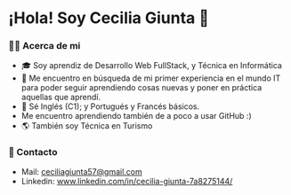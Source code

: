 <h1>¡Hola! Soy Cecilia Giunta 👋</h1>

<h3> 🙋‍♀️ Acerca de mi </h3>

- 🎓 Soy aprendiz de Desarrollo Web FullStack, y Técnica en Informática
- 💼 Me encuentro en búsqueda de mi primer experiencia en el mundo IT para poder seguir aprendiendo cosas nuevas y poner en práctica aquellas que aprendí.
- 💬 Sé Inglés (C1); y Portugués y Francés básicos.
- Me encuentro aprendiendo también de a poco a usar GitHub :)
- 🌎 También soy Técnica en Turismo 



### 🔗 Contacto 
- Mail: ceciliagiunta57@gmail.com
- Linkedin: www.linkedin.com/in/cecilia-giunta-7a8275144/

